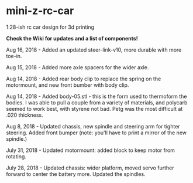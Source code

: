 # mini-z-rc-car
1:28-ish rc car design for 3d printing

**Check the Wiki for updates and a list of components!**

Aug 16, 2018 - Added an updated steer-link-v10, more durable with more toe-in.

Aug 15, 2018 - Added more axle spacers for the wider axle.

Aug 14, 2018 - Added rear body clip to replace the spring on the motormount, and new front bumber with body clip.

Aug 14, 2018 - Added body-05.stl - this is the form used to thermoform the bodies. I was able to pull a couple from a variety of materials, and polycarb seemed to work best, with styrene not bad. Petg was the most difficult at .020 thickness.

Aug 8, 2018 - Updated chassis, new spindle and steering arm for tighter steering. Added front bumper (note: you'll have to print a mirror of the new spindle.)

July 31, 2018 - Updated motormount: added block to keep motor from rotating.

July 28, 2018 - Updated chassis: wider platform, moved servo further forward to center the battery more. Updated the spindles.

